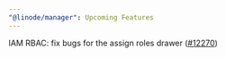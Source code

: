 ```yaml
---
"@linode/manager": Upcoming Features
---
```


IAM RBAC: fix bugs for the assign roles drawer ([#12270](https://github.com/linode/manager/pull/12270))
